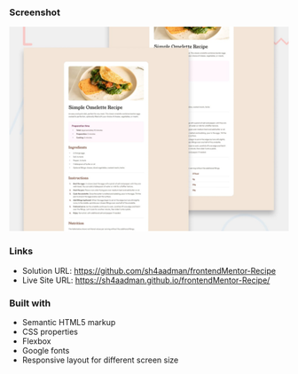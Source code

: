 ### Screenshot

![](/preview.jpg)

### Links

- Solution URL: https://github.com/sh4aadman/frontendMentor-Recipe
- Live Site URL: https://sh4aadman.github.io/frontendMentor-Recipe/

### Built with

- Semantic HTML5 markup
- CSS properties
- Flexbox
- Google fonts
- Responsive layout for different screen size